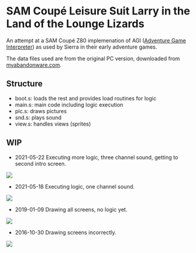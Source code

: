 # SAM Coupé Leisure Suit Larry in the Land of the Lounge Lizards

An attempt at a SAM Coupé Z80 implemenation of AGI ([Adventure Game Interpreter](https://wiki.scummvm.org/index.php?title=AGI)) as used by Sierra in their early adventure games.

The data files used are from the original PC version, downloaded from [myabandonware.com](http://www.myabandonware.com/game/leisure-suit-larry-in-the-land-of-the-lounge-lizards-bl).

## Structure

- boot.s: loads the rest and provides load routines for logic
- main.s: main code including logic execution
- pic.s: draws pictures
- snd.s: plays sound
- view.s: handles views (sprites)

## WIP

- 2021-05-22 Executing more logic, three channel sound, getting to second intro screen.

[![](https://img.youtube.com/vi/uuMEnUA0ZJ8/0.jpg)](https://youtu.be/uuMEnUA0ZJ8)

- 2021-05-18 Executing logic, one channel sound.

[![](https://img.youtube.com/vi/llnwEy08kf0/0.jpg)](https://youtu.be/llnwEy08kf0)

- 2019-01-09 Drawing all screens, no logic yet.

[![](https://img.youtube.com/vi/F9AWT6OgUL4/0.jpg)](https://youtu.be/F9AWT6OgUL4)

- 2016-10-30 Drawing screens incorrectly.

[![](https://img.youtube.com/vi/gwnQOlHn7mE/0.jpg)](https://youtu.be/gwnQOlHn7mE)
